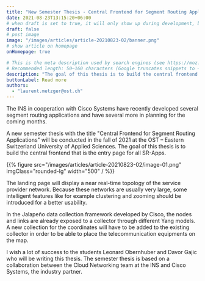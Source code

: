 ```yaml
---
title: "New Semester Thesis - Central Frontend for Segment Routing Applications"
date: 2021-08-23T13:15:20+06:00
# when draft is set to true, it will only show up during development, but not when the website is deployed.
draft: false
# post image
image: "/images/articles/article-20210823-02/banner.png"
# show article on homepage
onHomepage: true

# This is the meta description used by search engines (see https://moz.com/learn/seo/meta-description)
# Recommended length: 50–160 characters (Google truncates snippets to ~155–160 characters)
description: "The goal of this thesis is to build the central frontend that is the entry page for all SR-Apps."
buttonLabel: Read more
authors:
  - "laurent.metzger@ost.ch"
---
```


The INS in cooperation with Cisco Systems have recently developed several segment routing applications and have several more in planning for the coming months.

A new semester thesis with the title "Central Frontend for Segment Routing Applications" will be conducted in the fall of 2021 at the OST – Eastern Switzerland University of Applied Sciences. The goal of this thesis is to build the central frontend that is the entry page for all SR-Apps.

{{% figure src="/images/articles/article-20210823-02/image-01.png" imgClass="rounded-lg" width="500" / %}}

The landing page will display a near real-time topology of the service provider network. Because these networks are usually very large, some intelligent features like for example clustering and zooming should be introduced for a better usability.

In the Jalapeño data collection framework developed by Cisco, the nodes and links are already exposed to a collector through different Yang models. A new collection for the coordinates will have to be added to the existing collector in order to be able to place the telecommunication equipments on the map.

I wish a lot of success to the students Leonard Obernhuber and Davor Gajic who will be writing this thesis. The semester thesis is based on a collaboration between the Cloud Networking team at the INS and Cisco Systems, the industry partner.
